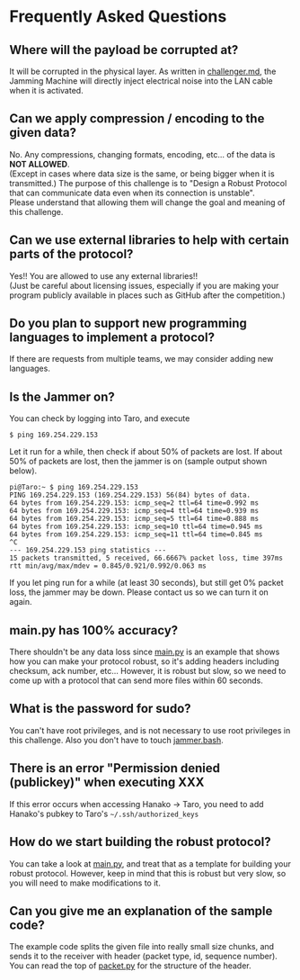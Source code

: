 # Frequently Asked Questions

## Where will the payload be corrupted at?

It will be corrupted in the physical layer. As written in [challenger.md](./challenger.md), the Jamming Machine will directly inject electrical noise into the LAN cable when it is activated.

## Can we apply compression / encoding to the given data?

No. Any compressions, changing formats, encoding, etc... of the data is **NOT ALLOWED**.  
(Except in cases where data size is the same, or being bigger when it is transmitted.) 
The purpose of this challenge is to "Design a Robust Protocol that can communicate data even when its connection is unstable".  
Please understand that allowing them will change the goal and meaning of this challenge.

## Can we use external libraries to help with certain parts of the protocol?

Yes!! You are allowed to use any external libraries!!  
(Just be careful about licensing issues, especially if you are making your program publicly available in places such as GitHub after the competition.)

## Do you plan to support new programming languages to implement a protocol?

If there are requests from multiple teams, we may consider adding new languages.

## Is the Jammer on?
You can check by logging into Taro, and execute 

```
$ ping 169.254.229.153
```
Let it run for a while, then check if about 50% of packets are lost. If about 50% of packets are lost, then the jammer is on (sample output shown below).
```
pi@Taro:~ $ ping 169.254.229.153
PING 169.254.229.153 (169.254.229.153) 56(84) bytes of data.
64 bytes from 169.254.229.153: icmp_seq=2 ttl=64 time=0.992 ms
64 bytes from 169.254.229.153: icmp_seq=4 ttl=64 time=0.939 ms
64 bytes from 169.254.229.153: icmp_seq=5 ttl=64 time=0.888 ms
64 bytes from 169.254.229.153: icmp_seq=10 ttl=64 time=0.945 ms
64 bytes from 169.254.229.153: icmp_seq=11 ttl=64 time=0.845 ms
^C
--- 169.254.229.153 ping statistics ---
15 packets transmitted, 5 received, 66.6667% packet loss, time 397ms
rtt min/avg/max/mdev = 0.845/0.921/0.992/0.063 ms
```
If you let ping run for a while (at least 30 seconds), but still get 0% packet loss, the jammer may be down. 
Please contact us so we can turn it on again.

## main.py has 100% accuracy?
There shouldn't be any data loss since [main.py](./main.py) is an example that shows how you can make your protocol robust, so it's adding headers including checksum, ack number, etc... However, it is robust but slow, so we need to come up with a protocol that can send more files within 60 seconds.

## What is the password for sudo?
You can't have root privileges, and is not necessary to use root privileges in this challenge. Also you don't have to touch [jammer.bash](./jammer.bash).

## There is an error "Permission denied (publickey)" when executing XXX
If this error occurs when accessing Hanako -> Taro, you need to add Hanako's pubkey to Taro's `~/.ssh/authorized_keys`

## How do we start building the robust protocol?
You can take a look at [main.py](./main.py), and treat that as a template for building your robust protocol. However, keep in mind that this is robust but very slow, so you will need to make modifications to it.

## Can you give me an explanation of the sample code?
The example code splits the given file into really small size chunks, and sends it to the receiver with header (packet type, id, sequence number). You can read the top of [packet.py](./packet.py) for the structure of the header.
